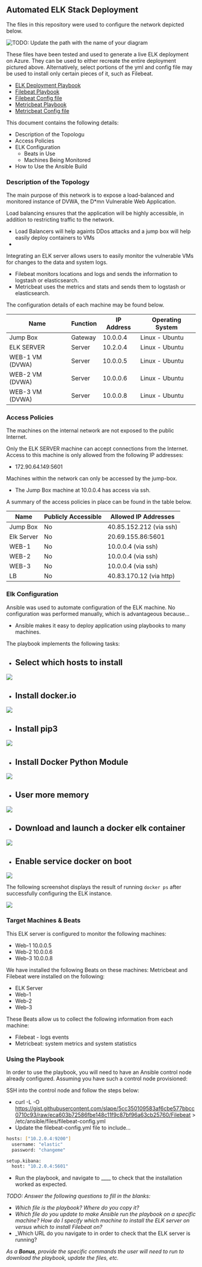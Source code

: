 ## Automated ELK Stack Deployment

The files in this repository were used to configure the network depicted below.

![TODO: Update the path with the name of your diagram](images/elk.jpg)

These files have been tested and used to generate a live ELK deployment on Azure. They can be used to either recreate the entire deployment pictured above. Alternatively, select portions of the yml and config file may be used to install only certain pieces of it, such as Filebeat.

- [ELK Deployment Playbook](https://uci.bootcampcontent.com/soysaucy328/sierra_edwin/blob/master/Project%201/ansible/elk.yml) 
- [Filebeat Playbook](https://uci.bootcampcontent.com/soysaucy328/sierra_edwin/blob/master/Project%201/ansible/filebeat-playbook.yml)
- [Filebeat Config file](https://uci.bootcampcontent.com/soysaucy328/sierra_edwin/blob/master/Project%201/ansible/filebeat-configuration.yml)
- [Metricbeat Playbook](https://uci.bootcampcontent.com/soysaucy328/sierra_edwin/blob/master/Project%201/ansible/metricbeat-playbook.yml)
- [Metricbeat Config file](https://uci.bootcampcontent.com/soysaucy328/sierra_edwin/blob/master/Project%201/ansible/metricbeat-config.yml)

This document contains the following details:
- Description of the Topologu
- Access Policies
- ELK Configuration
  - Beats in Use
  - Machines Being Monitored
- How to Use the Ansible Build


### Description of the Topology

The main purpose of this network is to expose a load-balanced and monitored instance of DVWA, the D*mn Vulnerable Web Application.

Load balancing ensures that the application will be highly accessible, in addition to restricting traffic to the network.
- Load Balancers will help againts DDos attacks and a jump box will help easily deploy containers to VMs 
-  

Integrating an ELK server allows users to easily monitor the vulnerable VMs for changes to the data and system logs.
- Filebeat monitors locations and logs and sends the information to logstash or elasticsearch.
- Metricbeat uses the metrics and stats and sends them to logstash or elasticsearch.

The configuration details of each machine may be found below.

| Name           | Function | IP Address | Operating System |
|----------------|----------|------------|------------------|
| Jump Box       | Gateway  | 10.0.0.4   | Linux - Ubuntu   |
| ELK SERVER     | Server   | 10.2.0.4   | Linux - Ubuntu   |
| WEB-1 VM (DVWA)| Server   | 10.0.0.5   | Linux - Ubuntu   |
| WEB-2 VM (DVWA)| Server   | 10.0.0.6   | Linux - Ubuntu   |
| WEB-3 VM (DVWA)| Server   | 10.0.0.8   | Linux - Ubuntu   |

### Access Policies

The machines on the internal network are not exposed to the public Internet. 

Only the ELK SERVER machine can accept connections from the Internet. Access to this machine is only allowed from the following IP addresses:
- 172.90.64.149:5601

Machines within the network can only be accessed by the jump-box.
- The Jump Box machine at 10.0.0.4 has access via ssh.

A summary of the access policies in place can be found in the table below.

| Name       | Publicly Accessible | Allowed IP Addresses   |
|------------|---------------------|------------------------|
| Jump Box   |       No            | 40.85.152.212 (via ssh)|
| Elk Server |       No            | 20.69.155.86:5601      |
| WEB-1      |       No            | 10.0.0.4 (via ssh)     |
| WEB-2      |       No            | 10.0.0.4 (via ssh)     |
| WEB-3      |       No            | 10.0.0.4 (via ssh)     |
| LB         |       No            | 40.83.170.12 (via http)|

### Elk Configuration

Ansible was used to automate configuration of the ELK machine. No configuration was performed manually, which is advantageous because...
- Ansible makes it easy to deploy application using playbooks to many machines.

The playbook implements the following tasks:
- ## Select which hosts to install 
![](images/hosts.jpg)

- ## Install docker.io
![](images/dockerio.jpg)

- ## Install pip3
![](images/pip3.jpg)

- ## Install Docker Python Module
![](images/dockerpython.jpg)

- ## User more memory
![](images/morememory.jpg)

- ## Download and launch a docker elk container
![](images/elkdownload.jpg)

- ## Enable service docker on boot
![](images/enableservice.jpg)

The following screenshot displays the result of running `docker ps` after successfully configuring the ELK instance.

![](images/elkcontainer.jpg)

### Target Machines & Beats
This ELK server is configured to monitor the following machines:
- Web-1 10.0.0.5
- Web-2 10.0.0.6
- Web-3 10.0.0.8

We have installed the following Beats on these machines:
Metricbeat and Filebeat were installed on the following:
- ELK Server
- Web-1
- Web-2
- Web-3

These Beats allow us to collect the following information from each machine:
- Filebeat - logs events
- Metricbeat: system metrics and system statistics

### Using the Playbook
In order to use the playbook, you will need to have an Ansible control node already configured. Assuming you have such a control node provisioned: 

SSH into the control node and follow the steps below:
- curl -L -O https://gist.githubusercontent.com/slape/5cc350109583af6cbe577bbcc0710c93/raw/eca603b72586fbe148c11f9c87bf96a63cb25760/Filebeat > /etc/ansible/files/filebeat-config.yml
- Update the filebeat-config.yml file to include...

```bash
hosts: ["10.2.0.4:9200"]
  username: "elastic"
  password: "changeme" 
```

```bash
setup.kibana:
  host: "10.2.0.4:5601"
```

- Run the playbook, and navigate to ____ to check that the installation worked as expected.

_TODO: Answer the following questions to fill in the blanks:_
- _Which file is the playbook? Where do you copy it?_
- _Which file do you update to make Ansible run the playbook on a specific machine? How do I specify which machine to install the ELK server on versus which to install Filebeat on?_
- _Which URL do you navigate to in order to check that the ELK server is running?

_As a **Bonus**, provide the specific commands the user will need to run to download the playbook, update the files, etc._